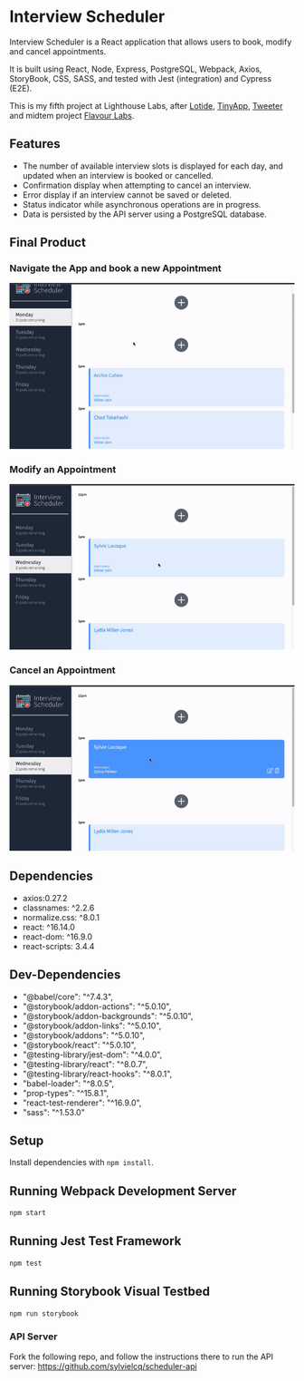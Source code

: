 # Interview Scheduler

Interview Scheduler is a React application that allows users to book, modify and cancel appointments.

It is built using React, Node, Express, PostgreSQL, Webpack, Axios, StoryBook, CSS, SASS, and tested with Jest (integration) and Cypress (E2E).

This is my fifth project at Lighthouse Labs, after [Lotide](https://github.com/sylvielcq/lotide), [TinyApp](https://github.com/sylvielcq/tinyapp), [Tweeter](https://github.com/sylvielcq/tweeter-app) and midtem project [Flavour Labs](https://github.com/sylvielcq/Flavour-Labs).

## Features

* The number of available interview slots is displayed for each day, and updated when an interview is booked or cancelled.
* Confirmation display when attempting to cancel an interview.
* Error display if an interview cannot be saved or deleted.
* Status indicator while asynchronous operations are in progress.
* Data is persisted by the API server using a PostgreSQL database.

## Final Product

### Navigate the App and book a new Appointment
![book-appointment](https://github.com/sylvielcq/scheduler/blob/master/docs/scheduler-create-appointment.gif)

### Modify an Appointment
![modify-appointment](https://github.com/sylvielcq/scheduler/blob/master/docs/scheduler-edit-appointment.gif)

### Cancel an Appointment
![cancel-appointment](https://github.com/sylvielcq/scheduler/blob/master/docs/scheduler-cancel-appointment.gif)

## Dependencies

* axios:0.27.2
* classnames: ^2.2.6
* normalize.css: ^8.0.1
* react: ^16.14.0
* react-dom: ^16.9.0
* react-scripts: 3.4.4

## Dev-Dependencies

* "@babel/core": "^7.4.3",
* "@storybook/addon-actions": "^5.0.10",
* "@storybook/addon-backgrounds": "^5.0.10",
* "@storybook/addon-links": "^5.0.10",
* "@storybook/addons": "^5.0.10",
* "@storybook/react": "^5.0.10",
* "@testing-library/jest-dom": "^4.0.0",
* "@testing-library/react": "^8.0.7",
* "@testing-library/react-hooks": "^8.0.1",
* "babel-loader": "^8.0.5",
* "prop-types": "^15.8.1",
* "react-test-renderer": "^16.9.0",
* "sass": "^1.53.0"

## Setup

Install dependencies with `npm install`.

## Running Webpack Development Server

```sh
npm start
```

## Running Jest Test Framework

```sh
npm test
```

## Running Storybook Visual Testbed

```sh
npm run storybook
```

### API Server

Fork the following repo, and follow the instructions there to run the API server: 
https://github.com/sylvielcq/scheduler-api
